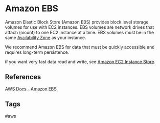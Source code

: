 # Amazon EBS

Amazon Elastic Block Store (Amazon EBS) provides block level storage volumes for use with EC2 instances. EBS volumes are network drives that attach (mount) to one EC2 instance at a time. EBS volumes must be in the same [Availability Zone](https://github.com/EliotKhachi//publicZk/tree/main/202309120416) as your instance.  

We recommend Amazon EBS for data that must be quickly accessible and requires long-term persistence.  

if you want very fast data read and write, see [Amazon EC2 Instance Store](https://github.com/EliotKhachi//publicZk/tree/main/202309120447).  

## References
[AWS Docs - Amazon EBS](https://docs.aws.amazon.com/AWSEC2/latest/UserGuide/AmazonEBS.html)  

## Tags
#aws
